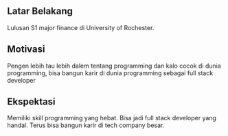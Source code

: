 [//]: # (Ceritakan sedikit tentang latar belakangmu seperti pendidikan terakhir atau pekerjaan sebelumnya)
## Latar Belakang
Lulusan S1 major finance di University of Rochester.

[//]: # (Motivasi apa yang mendorongmu untuk ikut program coding bootcamp di Hacktiv8?)
## Motivasi
Pengen lebih tau lebih dalem tentang programming dan kalo cocok di dunia programming, bisa bangun karir di dunia programming sebagai full stack developer

[//]: # (Beri tahu kami, apa yang ingin kamu dapatkan di Hacktiv8 dan apa yang ingin kamu capai setelah lulus dari sini?)
## Ekspektasi
Memiliki skill programming yang hebat. Bisa jadi full stack developer yang handal. Terus bisa bangun karir di tech company besar.

[//]: # (Apakah ada hal lain yang ingin disampaikan? Bila ada, kamu bebas untuk menuliskannya)
